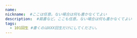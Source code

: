 ```yaml
---
name:
nickname:  #ここは任意。ない場合は何も書かなくてよい
description:  #肩書など。ここも任意。ない場合は何も書かなくてよい
tags:
  - 101回生 #書くのはXXX回生だけにしてください。
---
```

